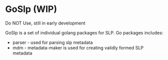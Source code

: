 # GoSlp (WIP)

Do NOT Use, still in early development

GoSlp is a set of individual golang packages for SLP.  Go packages includes:

* parser - used for parsing slp metadata
* mdm - metadata-maker is used for creating validly formed SLP metadata

